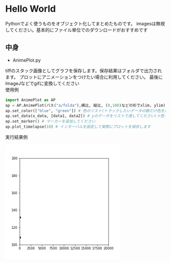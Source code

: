# Hello World
Pythonでよく使うものをオブジェクト化してまとめたものです。
imagesは無視してください。基本的にファイル単位でのダウンロードがおすすめです

## 中身
* AnimePlot.py

tiffのスタック画像としてグラフを保存します。保存結果はフォルダで出力されます。
プロットにアニメーションをつけたい場合に利用してください。
最後にImageJなどでgifに変換してください
<br>
使用例
```python
import AnimePlot as AP
ap = AP.AnimePlot(パス("a/folda"),横比, 縦比, (0,100)などの形でxlim, ylim)
ap.set_color(["blue", "green"]) # 色のリスト(トラックしたいデータの数だけ色を追加してください)
ap.set_data(x_data, [data1, data2]) # yのデータをリストで渡してください(※色リストとサイズを合わせてください)
ap.set_marker() # マーカーを追加してください
ap.plot_timelapse(10) # インターバルを設定して実際にプロットを保存します
```
実行結果例

![実行例](images/1.gif)

